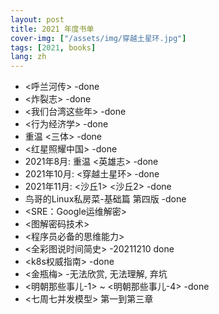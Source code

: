 ```yaml
---
layout: post
title: 2021 年度书单
cover-img: ["/assets/img/穿越土星环.jpg"]
tags: [2021, books]
lang: zh
---
```

- <呼兰河传> -done
- <炸裂志> -done
- <我们台湾这些年> -done
- <行为经济学> -done
- 重温 <三体> -done
- <红星照耀中国> -done
- 2021年8月: 重温 <英雄志> -done
- 2021年10月: <穿越土星环> -done
- 2021年11月: <沙丘1> <沙丘2> -done
- 鸟哥的Linux私房菜-基础篇 第四版 -done
- <SRE：Google运维解密>
- <图解密码技术>
- <程序员必备的思维能力>
- <全彩图说时间简史> -20211210 done
- <k8s权威指南> -done
- <金瓶梅> -无法欣赏, 无法理解, 弃坑
- <明朝那些事儿-1> ~ <明朝那些事儿-4> -done
- <七周七并发模型> 第一到第三章




